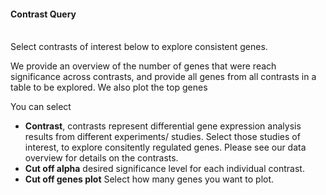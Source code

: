 #### Contrast Query

<br>Select contrasts of interest below to explore consistent genes.</br>

We provide an overview of the number of genes that were reach significance across contrasts, 
and provide all genes from all contrasts in a table to be explored. We also plot the top genes

You can select

- **Contrast**, contrasts represent differential gene expression analysis results from different experiments/ studies.
Select those studies of interest, to explore consitently regulated genes. Please see our data overview for details on the contrasts.
- **Cut off alpha** desired significance level for each individual contrast.
- **Cut off genes plot** Select how many genes you want to plot. 




